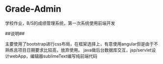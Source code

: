 # Grade-Admin
学校作业，B/S的成绩管理系统，第一次系统使用前端开发

##说明##

主要使用了bootstrap进行css布局，在框架选择上，有意使用angular但是由于不熟练且项目日期要求比较高，放弃使用。
java做后台数据库交互，jsp/servlet设计webApp，编辑器sublimeText编写纯前端代码

